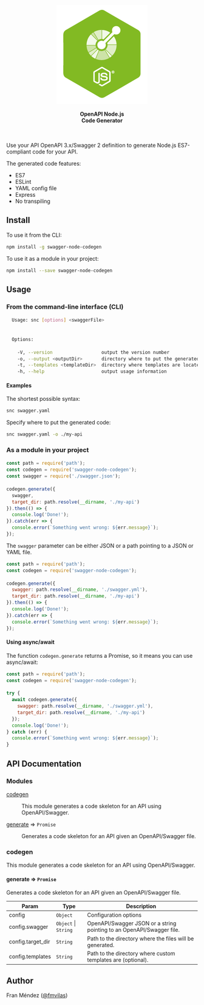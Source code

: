<p align="center"><img src="logo.png"></p>
<p align="center">
  <strong>OpenAPI Node.js<br>Code Generator</strong>
</p>
<br><br>
Use your API OpenAPI 3.x/Swagger 2 definition to generate Node.js ES7-compliant code for your API.

The generated code features:

* ES7
* ESLint
* YAML config file
* Express
* No transpiling

## Install

To use it from the CLI:

```bash
npm install -g swagger-node-codegen
```

To use it as a module in your project:

```bash
npm install --save swagger-node-codegen
```

## Usage

### From the command-line interface (CLI)

```bash
  Usage: snc [options] <swaggerFile>


  Options:

    -V, --version                  output the version number
    -o, --output <outputDir>       directory where to put the generated files (defaults to current directory)
    -t, --templates <templateDir>  directory where templates are located (defaults to internal nodejs templates)
    -h, --help                     output usage information
```

#### Examples

The shortest possible syntax:
```bash
snc swagger.yaml
```

Specify where to put the generated code:
```bash
snc swagger.yaml -o ./my-api
```

### As a module in your project

```js
const path = require('path');
const codegen = require('swagger-node-codegen');
const swagger = require('./swagger.json');

codegen.generate({
  swagger,
  target_dir: path.resolve(__dirname, './my-api')
}).then(() => {
  console.log('Done!');
}).catch(err => {
  console.error(`Something went wrong: ${err.message}`);
});
```

The `swagger` parameter can be either JSON or a path pointing to a JSON or YAML file.

```js
const path = require('path');
const codegen = require('swagger-node-codegen');

codegen.generate({
  swagger: path.resolve(__dirname, './swagger.yml'),
  target_dir: path.resolve(__dirname, './my-api')
}).then(() => {
  console.log('Done!');
}).catch(err => {
  console.error(`Something went wrong: ${err.message}`);
});
```
#### Using async/await

The function `codegen.generate` returns a Promise, so it means you can use async/await:

```js
const path = require('path');
const codegen = require('swagger-node-codegen');

try {
  await codegen.generate({
    swagger: path.resolve(__dirname, './swagger.yml'),
    target_dir: path.resolve(__dirname, './my-api')
  });
  console.log('Done!');
} catch (err) {
  console.error(`Something went wrong: ${err.message}`);
}
```

## API Documentation

### Modules

<dl>
<dt><a href="#module_codegen">codegen</a></dt>
<dd><p>This module generates a code skeleton for an API using OpenAPI/Swagger.</p>
</dd>
<dt><a href="#codegen.module_generate">generate</a> ⇒ <code>Promise</code></dt>
<dd><p>Generates a code skeleton for an API given an OpenAPI/Swagger file.</p>
</dd>
</dl>

<a name="module_codegen"></a>

### codegen
This module generates a code skeleton for an API using OpenAPI/Swagger.

<a name="codegen.module_generate"></a>

#### generate ⇒ <code>Promise</code>
Generates a code skeleton for an API given an OpenAPI/Swagger file.


| Param | Type | Description |
| --- | --- | --- |
| config | <code>Object</code> | Configuration options |
| config.swagger | <code>Object</code> \| <code>String</code> | OpenAPI/Swagger JSON or a string pointing to an OpenAPI/Swagger file. |
| config.target_dir | <code>String</code> | Path to the directory where the files will be generated. |
| config.templates| <code>String</code> | Path to the directory where custom templates are (optional). |


## Author

Fran Méndez ([@fmvilas](http://twitter.com/fmvilas))
